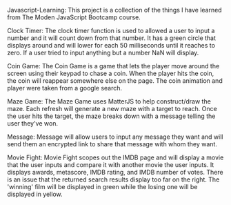 Javascript-Learning:
This project is a collection of the things I have learned from The Moden JavaScript Bootcamp course.


Clock Timer:
The clock timer function is used to allowed a user to input a number and it will count down from that number.
It has a green circle that displays around and will lower for each 50 milliseconds until it reaches to zero.
If a user tried to input anything but a number NaN will display.


Coin Game:
The Coin Game is a game that lets the player move around the screen using their keypad to chase a coin. 
When the player hits the coin, the coin will reappear somewhere else on the page. The coin animation and player
were taken from a google search.


Maze Game:
The Maze Game uses MatterJS to help construct/draw the maze. Each refresh will generate a new maze with a target to reach.
Once the user hits the target, the maze breaks down with a message telling the user they've won.

Message:
Message will allow users to input any message they want and will send them an encrypted link to share that message with whom they want. 


Movie Fight:
Movie Fight scopes out the IMDB page and will display a movie that the user inputs and compare it with another movie the user inputs. It displays awards, metascore, IMDB rating, and IMDB number of votes. There is an issue that the returned search results display too far on the right. The 'winning' film will be displayed in green while the losing one will be displayed in yellow.
